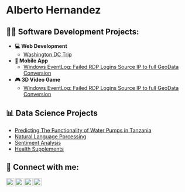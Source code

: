 <h1>Alberto Hernandez</h1>

<h2>👨‍💻 Software Development Projects:</h2>

- <b>💻 Web Development</b>
  - [Washington DC Trip](https://github.com/al-hernandez/WashingtonDCRegistration)
- <b>📱 Mobile App</b>
  - [Windows EventLog: Failed RDP Logins Source IP to full GeoData Conversion](https://github.com/al-hernandez/TanzaniaWaterPumps)
- <b>🎮 3D Video Game</b>
  - [Windows EventLog: Failed RDP Logins Source IP to full GeoData Conversion](https://github.com/al-hernandez/TanzaniaWaterPumpsb)


<h2>📊 Data Science Projects</h2>

- [Predicting The Functionality of Water Pumps in Tanzania](https://github.com/al-hernandez/TanzaniaWaterPumps)
- [Natural Language Porcessing](https://www.youtube.com/watch?v=uHy3oM7NnoU)
- [Sentiment Analysis](https://www.youtube.com/watch?v=N-L9hklSlNk)
- [Health Supplements](https://www.youtube.com/watch?v=OfvdQeh79s0)

<h2> 🤳 Connect with me:</h2>

[<img align="left" alt="JoshMadakor | YouTube" width="22px" src="https://cdn.jsdelivr.net/npm/simple-icons@v3/icons/youtube.svg" />][youtube]
[<img align="left" alt="JoshMadakor | Twitter" width="22px" src="https://cdn.jsdelivr.net/npm/simple-icons@v3/icons/twitter.svg" />][twitter]
[<img align="left" alt="JoshMadakor | LinkedIn" width="22px" src="https://cdn.jsdelivr.net/npm/simple-icons@v3/icons/linkedin.svg" />][linkedin]
[<img align="left" alt="JoshMadakor | Instagram" width="22px" src="https://cdn.jsdelivr.net/npm/simple-icons@v3/icons/instagram.svg" />][instagram]

[twitter]: https://twitter.com/joshmadakor
[youtube]: https://www.youtube.com/c/joshmadakor
[instagram]: https://www.instagram.com/joshmadakor/
[linkedin]: https://linkedin.com/in/joshmadakor

<!--
**joshmadakor1/joshmadakor1** is a ✨ _special_ ✨ repository because its `README.md` (this file) appears on your GitHub profile.

Here are some ideas to get you started:

- 🔭 I’m currently working on ...
- 🌱 I’m currently learning ...
- 👯 I’m looking to collaborate on ...
- 🤔 I’m looking for help with ...
- 💬 Ask me about ...
- 📫 How to reach me: ...
- 😄 Pronouns: ...
- ⚡ Fun fact: ...
-->
